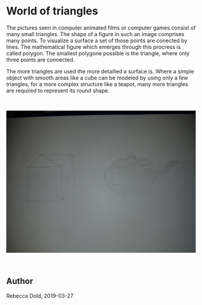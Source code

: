 # World of triangles

The pictures seen in computer animated films or computer games  consist of many small triangles.
The shape of a figure in such an image comprises many points. To visualize a surface a set of those points are conected by lines. The mathematical figure which emerges through this procress is called polygon. The smallest polygone possible is the triangle, where only three points are connected.

The more triangles are used the more detailled a surface is. 
Where a simple object with smooth areas like a cube can be modeled by using only a few triangles, for a more complex structure like a teapot, many more triangles are required to represent its round shape.


<br/>

![Teapot](figures/image-1-109-teapot.jpg)

<br/>


## Author
Rebecca Dold, 2019-03-27
